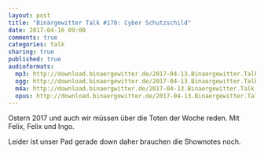 ```yaml
---
layout: post
title: "Binärgewitter Talk #170: Cyber Schutzschild"
date: 2017-04-16 09:00
comments: true
categories: talk
sharing: true
published: true
audioformats:
  mp3: http://download.binaergewitter.de/2017-04-13.Binaergewitter.Talk.170.mp3
  ogg: http://download.binaergewitter.de/2017-04-13.Binaergewitter.Talk.170.ogg
  m4a: http://download.binaergwitter.de/2017-04-13.Binaergewitter.Talk.170.mp3
  opus: http://download.binaergewitter.de/2017-04-13.Binaergewitter.Talk.170.mp3
---
```

Ostern 2017 und auch wir müssen über die Toten der Woche reden. Mit Felix, Felix und Ingo.

Leider ist unser Pad gerade down daher brauchen die Shownotes noch.
